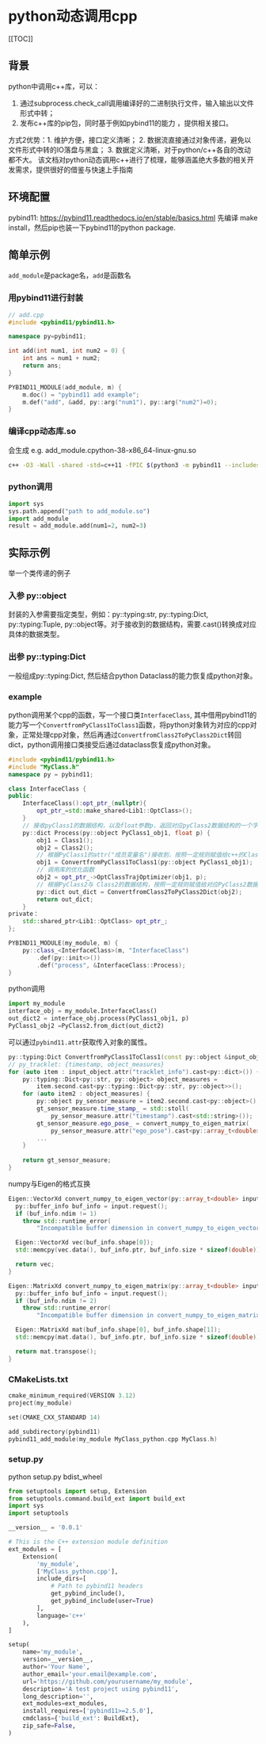 # python动态调用cpp

[[TOC]]

## 背景
python中调用c++库，可以：
1. 通过subprocess.check_call调用编译好的二进制执行文件，输入输出以文件形式中转；
2. 发布c++库的pip包，同时基于例如pybind11的能力 ，提供相关接口。

方式2优势：1. 维护方便，接口定义清晰； 2. 数据流直接通过对象传递，避免以文件形式中转的IO落盘与黑盒； 3. 数据定义清晰，对于python/c++各自的改动都不大。
该文档对python动态调用c++进行了梳理，能够涵盖绝大多数的相关开发需求，提供很好的借鉴与快速上手指南

## 环境配置
pybind11: https://pybind11.readthedocs.io/en/stable/basics.html
先编译 make install，然后pip也装一下pybind11的python package.

## 简单示例
`add_module`是package名，`add`是函数名
### 用pybind11进行封装
```cpp
// add.cpp
#include <pybind11/pybind11.h>

namespace py=pybind11;

int add(int num1, int num2 = 0) {
    int ans = num1 + num2;
    return ans;
}

PYBIND11_MODULE(add_module, m) {
    m.doc() = "pybind11 add example";
    m.def("add", &add, py::arg("num1"), py::arg("num2")=0);
}
```
### 编译cpp动态库.so
会生成 e.g. add_module.cpython-38-x86_64-linux-gnu.so
```bash
c++ -O3 -Wall -shared -std=c++11 -fPIC $(python3 -m pybind11 --includes) add.cpp -o add_module$(python3-config --extension-suffix)
```
### python调用
```python
import sys
sys.path.append("path to add_module.so")
import add_module
result = add_module.add(num1=2, num2=3)
```

## 实际示例
举一个类传递的例子
### 入参 py::object
封装的入参需要指定类型，例如：py::typing:str, py::typing:Dict, py::typing:Tuple, py::object等。对于接收到的数据结构，需要.cast<type>()转换成对应具体的数据类型。
### 出参 py::typing:Dict
一般组成py::typing:Dict, 然后结合python Dataclass的能力恢复成python对象。
### example
python调用某个cpp的函数，写一个接口类`InterfaceClass`, 其中借用pybind11的能力写一个`ConvertfromPyClass1ToClass1`函数，将python对象转为对应的cpp对象，正常处理cpp对象，然后再通过`ConvertfromClass2ToPyClass2Dict`转回dict，python调用接口类接受后通过dataclass恢复成python对象。

```cpp
#include <pybind11/pybind11.h>
#include "MyClass.h"
namespace py = pybind11;

class InterfaceClass {
public:
    InterfaceClass():opt_ptr_(nullptr){
        opt_ptr_=std::make_shared<Lib1::OptClass>();
    }
    // 接收pyClass1的数据结构，以及float参数p，返回对应pyClass2数据结构的一个字典
    py::dict Process(py::object PyClass1_obj1, float p) {
        obj1 = Class1();
        obj2 = Class2();
        // 根据PyClass1的attr("成员变量名")接收到，按照一定规则赋值给c++的Class1对象 by pybind11
        obj1 = ConvertfromPyClass1ToClass1(py::object PyClass1_obj1);
        // 调用库的优化函数
        obj2 = opt_ptr_->OptClassTrajOptimizer(obj1, p);
        // 根据PyClass2与 Class2的数据结构，按照一定规则赋值给对应PyClass2数据结构的py::dict
        py::dict out_dict = ConvertfromClass2ToPyClass2Dict(obj2);
        return out_dict;
    }
private：
    std::shared_ptr<Lib1::OptClass> opt_ptr_;
};

PYBIND11_MODULE(my_module, m) {
    py::class_<InterfaceClass>(m, "InterfaceClass")
        .def(py::init<>())
        .def("process", &InterfaceClass::Process);
}
```
python调用
```python
import my_module
interface_obj = my_module.InterfaceClass()
out_dict2 = interface_obj.process(PyClass1_obj1, p)
PyClass1_obj2 =PyClass2.from_dict(out_dict2)
```

可以通过`pybind11.attr`获取传入对象的属性。
```cpp
py::typing:Dict ConvertfromPyClass1ToClass1(const py::object &input_object) {
// py_tracklet: {timestamp, object_measures}
for (auto item : input_object.attr("tracklet_info").cast<py::dict>()) {
    py::typing::Dict<py::str, py::object> object_measures =
        item.second.cast<py::typing::Dict<py::str, py::object>>();
    for (auto item2 : object_measures) {
        py::object py_sensor_measure = item2.second.cast<py::object>();
        gt_sensor_measure.time_stamp_ = std::stoll(
            py_sensor_measure.attr("timestamp").cast<std::string>());
        gt_sensor_measure.ego_pose_ = convert_numpy_to_eigen_matrix(
            py_sensor_measure.attr("ego_pose").cast<py::array_t<double>>());
        ...
    }
    
    return gt_sensor_measure;
}
```
numpy与Eigen的格式互换
```cpp
Eigen::VectorXd convert_numpy_to_eigen_vector(py::array_t<double> input) {
  py::buffer_info buf_info = input.request();
  if (buf_info.ndim != 1)
    throw std::runtime_error(
        "Incompatible buffer dimension in convert_numpy_to_eigen_vector()!");

  Eigen::VectorXd vec(buf_info.shape[0]);
  std::memcpy(vec.data(), buf_info.ptr, buf_info.size * sizeof(double));

  return vec;
}

Eigen::MatrixXd convert_numpy_to_eigen_matrix(py::array_t<double> input) {
  py::buffer_info buf_info = input.request();
  if (buf_info.ndim != 2)
    throw std::runtime_error(
        "Incompatible buffer dimension in convert_numpy_to_eigen_matrix()!");

  Eigen::MatrixXd mat(buf_info.shape[0], buf_info.shape[1]);
  std::memcpy(mat.data(), buf_info.ptr, buf_info.size * sizeof(double));

  return mat.transpose();
}
```

### CMakeLists.txt
```cpp
cmake_minimum_required(VERSION 3.12)
project(my_module)

set(CMAKE_CXX_STANDARD 14)

add_subdirectory(pybind11)
pybind11_add_module(my_module MyClass_python.cpp MyClass.h)
```

### setup.py
python setup.py bdist_wheel
```python
from setuptools import setup, Extension
from setuptools.command.build_ext import build_ext
import sys
import setuptools

__version__ = '0.0.1'

# This is the C++ extension module definition
ext_modules = [
    Extension(
        'my_module',
        ['MyClass_python.cpp'],
        include_dirs=[
            # Path to pybind11 headers
            get_pybind_include(),
            get_pybind_include(user=True)
        ],
        language='c++'
    ),
]

setup(
    name='my_module',
    version=__version__,
    author='Your Name',
    author_email='your.email@example.com',
    url='https://github.com/yourusername/my_module',
    description='A test project using pybind11',
    long_description='',
    ext_modules=ext_modules,
    install_requires=['pybind11>=2.5.0'],
    cmdclass={'build_ext': BuildExt},
    zip_safe=False,
)
```